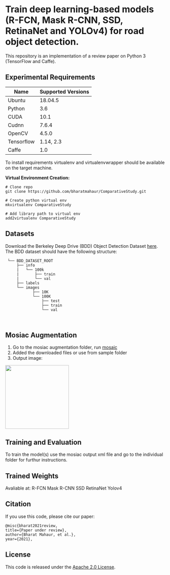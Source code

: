 # Train deep learning-based models (R-FCN, Mask R-CNN, SSD, RetinaNet and YOLOv4) for road object detection.

This repository is an implementation of a review paper on Python 3 (TensorFlow and Caffe).

## Experimental Requirements

Name | Supported Versions
--- | --- |
Ubuntu |18.04.5
Python | 3.6
CUDA | 10.1
Cudnn | 7.6.4
OpenCV | 4.5.0
Tensorflow | 1.14, 2.3
Caffe | 1.0

To install requirements virtualenv and virtualenvwrapper should be available on the target machine.

**Virtual Environment Creation:**
```
# Clone repo
git clone https://github.com/bharatmahaur/ComparativeStudy.git

# Create python virtual env
mkvirtualenv ComparativeStudy

# Add library path to virtual env
add2virtualenv ComparativeStudy

```

## Datasets
Download the Berkeley Deep Drive (BDD) Object Detection Dataset [here](https://bdd-data.berkeley.edu/). The BDD
dataset should have the following structure:
<br>
 
     └── BDD_DATASET_ROOT
         ├── info
         |   └── 100k
         |       ├── train
         |       └── val
         ├── labels
         └── images
                ├── 10K
                └── 100K
                    ├── test
                    ├── train
                    └── val
<br> 

## Mosiac Augmentation
1. Go to the mosiac augmentation folder, run [mosaic](https://github.com/bharatmahaur/ComparativeStudy/blob/main/mosaic%20augmentation/mosaic_data.ipynb)
2. Added the downloaded files or use from sample folder
3. Output image:

<img src="https://github.com/bharatmahaur/ComparativeStudy/blob/main/mosaic%20augmentation/reg_full_1.jpg" width="auto" height="200">

## Training and Evaluation
To train the model(s) use the mosiac output xml file and go to the individual folder for furthur instructions.

## Trained Weights

Avaliable at:
R-FCN
Mask R-CNN
SSD
RetinaNet
Yolov4

## Citation
If you use this code, please cite our paper:
```
@misc{bharat2021review,
title={Paper under review}, 
author={Bharat Mahaur, et al.},
year={2021},
```

## License
This code is released under the [Apache 2.0 License](LICENSE.md).
